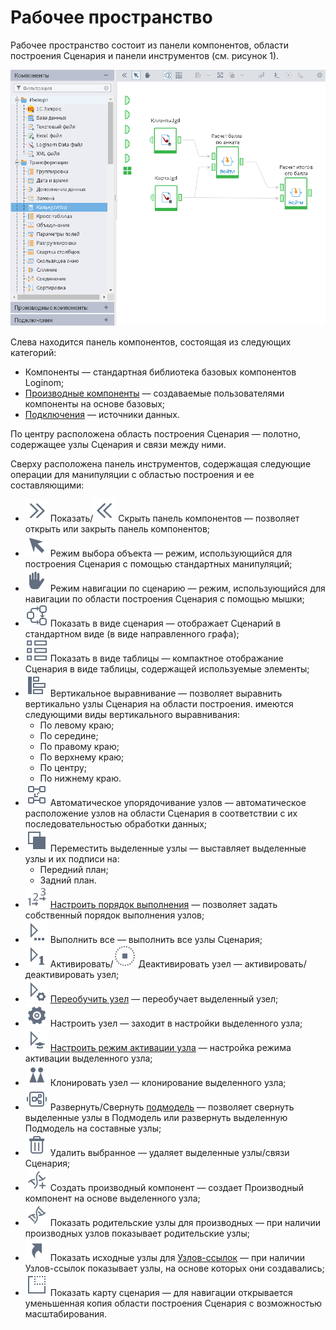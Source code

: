 # Рабочее пространство
Рабочее пространство состоит из панели компонентов, области построения Сценария и панели инструментов (см. рисунок 1).

![Рабочее пространство](./workspace.png)

Cлева находится панель компонентов, состоящая из следующих категорий:

* Компоненты — стандартная библиотека базовых компонентов Loginom;
* [Производные компоненты](../scenario/derived-component.md) — создаваемые пользователями компоненты на основе базовых;
* [Подключения](../integration/connections/readme.md) — источники данных.

По центру расположена область построения Сценария — полотно, содержащее узлы Сценария и связи между ними.  

Сверху расположена панель инструментов, содержащая следующие операции для манипуляции с областью построения и ее составляющими:
* ![](../media/app/icons/toolbar-18/toolbar-18-108.svg) Показать/![](../media/app/icons/toolbar-18/toolbar-18-107.svg) Скрыть панель компонентов — позволяет открыть или закрыть панель компонентов;
* ![](../images/icons/toolbar-controls_18x18/toolbar-controls_18x18_cursor_default.svg) Режим выбора объекта — режим, использующийся для построения Сценария с помощью стандартных манипуляций;
* ![](../images/icons/toolbar-controls_18x18/toolbar-controls_18x18_hand_default.svg) Режим навигации по сценарию — режим, использующийся для навигации по области построения Сценария с помощью мышки;
* ![](../images/icons/toolbar-controls_18x18/toolbar-controls_18x18_workflow_default.svg) Показать в виде сценария — отображает Сценарий  в стандартном виде (в виде направленного графа);
* ![](../media/app/icons/toolbar-18/toolbar-18-43.svg) Показать в виде таблицы — компактное отображание Сценария в виде таблицы, содержащей используемые элементы;
* ![](../images/icons/toolbar-controls_18x18/toolbar-controls_18x18_v-align-left_default.svg) Вертикальное выравнивание — позволяет выравнить вертикально узлы Сценария на области построения. имеются следующими виды вертикального выравнивания:
  * По левому краю;
  * По середине;
  * По правому краю;
  * По верхнему краю;
  * По центру;
  * По нижнему краю.
* ![](../images/icons/toolbar-controls_18x18/toolbar-controls_18x18_layout_default.svg) Автоматическое упорядочивание узлов — автоматическое расположение узлов на области Сценария в соответствии с их последовательностью обработки данных;
* ![](../images/icons/toolbar-controls_18x18/toolbar-controls_18x18_move-front_default.svg) Переместить выделенные узлы — выставляет выделенные узлы и их подписи на:
  * Передний план;
  * Задний план.
* ![](../media/app/icons/toolbar-18/toolbar-18-62.svg) [Настроить порядок выполнения](../scenario/run-order.md) — позволяет задать собственный порядок выполнения узлов;
* ![](../images/icons/toolbar-controls_18x18/toolbar-controls_18x18_run-all_default.svg) Выполнить все — выполнить все узлы Сценария;
* ![](../images/icons/toolbar-controls_18x18/toolbar-controls_18x18_run-current_default.svg) Активировать/![](../images/icons/toolbar-controls_18x18/toolbar-controls_18x18_stop_default.svg) Деактивировать узел — активировать/деактивировать узел;
* ![](../images/icons/toolbar-controls_18x18/toolbar-controls_18x18_retrain_default.svg) [Переобучить узел](../scenario/training-processors.md) — переобучает выделенный узел;
* ![](../media/app/icons/toolbar-18/toolbar-18-1.svg) Настроить узел — заходит в настройки выделенного узла;
* ![](../images/icons/toolbar-controls_18x18/toolbar-controls_18x18_batch-mode_default.svg) [Настроить режим активации узла](../scenario/setting-batch-processing-mode.md) — настройка режима активации выделенного узла;
* ![](../media/app/icons/toolbar-18/toolbar-18-112.svg) Клонировать узел — клонирование выделенного узла;
* ![](../images/icons/toolbar-controls_18x18/toolbar-controls_18x18_compose-generic-model_default.svg) Развернуть/Свернуть [подмодель](../processors/control/submodel.md) — позволяет свернуть выделенные узлы в Подмодель или развернуть выделенную Подмодель на составные узлы;
* ![](../media/app/icons/toolbar-18/toolbar-18-8.svg) Удалить выбранное — удаляет выделенные узлы/связи Сценария;
* ![](../media/app/icons/toolbar-18/toolbar-18-145.svg) Создать производный компонент — создает Производный компонент на основе выделенного узла;
* ![](../media/app/icons/toolbar-18/toolbar-18-144.svg) Показать родительские узлы для производных — при наличии производных узлов показывает родительские узлы;
* ![](../images/icons/toolbar-controls_18x18/toolbar-controls_18x18_show-reference-links_default.svg) Показать исходные узлы для [Узлов-ссылок](../processors/control/unit-link.md) — при наличии Узлов-ссылок показывает узлы, на основе которых они создавались;
* ![](../images/icons/toolbar-controls_18x18/toolbar-controls_18x18_preview_default.svg) Показать карту сценария — для навигации открывается уменьшенная копия области построения Сценария с возможностью масштабирования.